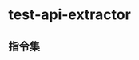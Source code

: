 <!--
 * @Author: xuziyong
 * @Date: 2021-11-06 22:22:00
 * @LastEditors: xuziyong
 * @LastEditTime: 2021-11-06 22:22:01
 * @Description: TODO
-->

# test-api-extractor

## 指令集
